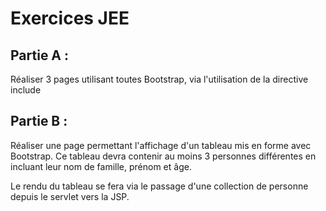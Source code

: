 # Exercices JEE

## Partie A :

Réaliser 3 pages utilisant toutes Bootstrap, via l'utilisation de la directive include

## Partie B :

Réaliser une page permettant l'affichage d'un tableau mis en forme avec Bootstrap. Ce tableau devra contenir au moins 3 personnes différentes en incluant leur nom de famille, prénom et âge.

Le rendu du tableau se fera via le passage d'une collection de personne depuis le servlet vers la JSP.